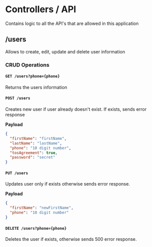 # Controllers / API

Contains logic to all the API's that are allowed in this application

## /users

Allows to create, edit, update and delete user information

### CRUD Operations

#### `GET /users?phone={phone}`

Returns the users information

#### `POST /users`

Creates new user if user already doesn't exist. If exists, sends error response

**Payload** 
```json
{
  "firstName": "firstName",
  "lastName": "lastName",
  "phone": "10 digit number",
  "tosAgreement": true,
  "password": "secret"
}
```

#### `PUT /users`

Updates user only if exists otherwise sends error response.

**Payload** 
```json
{
  "firstName": "newFirstName",
  "phone": "10 digit number"
}
```

#### `DELETE /users?phone={phone}`

Deletes the user if exists, otherwise sends 500 error response.

